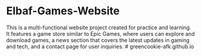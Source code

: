 # Elbaf-Games-Website
This is a multi-functional website project created for practice and learning. It features a game store similar to Epic Games, where users can explore and download games, a news section that covers the latest updates in gaming and tech, and a contact page for user inquiries.
#   g r e e n c o o k i e - a f k . g i t h u b . i o  
 